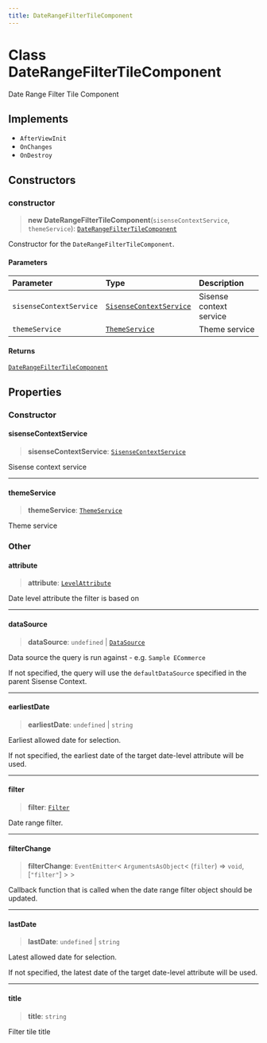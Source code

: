 ```yaml
---
title: DateRangeFilterTileComponent
---
```


# Class DateRangeFilterTileComponent

Date Range Filter Tile Component

## Implements

- `AfterViewInit`
- `OnChanges`
- `OnDestroy`

## Constructors

### constructor

> **new DateRangeFilterTileComponent**(`sisenseContextService`, `themeService`): [`DateRangeFilterTileComponent`](class.DateRangeFilterTileComponent.md)

Constructor for the `DateRangeFilterTileComponent`.

#### Parameters

| Parameter | Type | Description |
| :------ | :------ | :------ |
| `sisenseContextService` | [`SisenseContextService`](class.SisenseContextService.md) | Sisense context service |
| `themeService` | [`ThemeService`](class.ThemeService.md) | Theme service |

#### Returns

[`DateRangeFilterTileComponent`](class.DateRangeFilterTileComponent.md)

## Properties

### Constructor

#### sisenseContextService

> **sisenseContextService**: [`SisenseContextService`](class.SisenseContextService.md)

Sisense context service

***

#### themeService

> **themeService**: [`ThemeService`](class.ThemeService.md)

Theme service

### Other

#### attribute

> **attribute**: [`LevelAttribute`](../../sdk-data/interfaces/interface.LevelAttribute.md)

Date level attribute the filter is based on

***

#### dataSource

> **dataSource**: `undefined` \| [`DataSource`](../../sdk-data/type-aliases/type-alias.DataSource.md)

Data source the query is run against - e.g. `Sample ECommerce`

If not specified, the query will use the `defaultDataSource` specified in the parent Sisense Context.

***

#### earliestDate

> **earliestDate**: `undefined` \| `string`

Earliest allowed date for selection.

If not specified, the earliest date of the target date-level attribute will be used.

***

#### filter

> **filter**: [`Filter`](../../sdk-data/interfaces/interface.Filter.md)

Date range filter.

***

#### filterChange

> **filterChange**: `EventEmitter`\< `ArgumentsAsObject`\< (`filter`) => `void`, [`"filter"`] \> \>

Callback function that is called when the date range filter object should be updated.

***

#### lastDate

> **lastDate**: `undefined` \| `string`

Latest allowed date for selection.

If not specified, the latest date of the target date-level attribute will be used.

***

#### title

> **title**: `string`

Filter tile title
